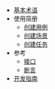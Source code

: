 - [基本术语](concepts.md)
- 使用简册
  - [创建用例](create-case.md)
  - [创建场景](create-senario.md)
  - [创建任务](create-job.md)
- 参考
  - [接口](restapi.md)
  - [断言](assert.md)
- [开发指南](guide.md)